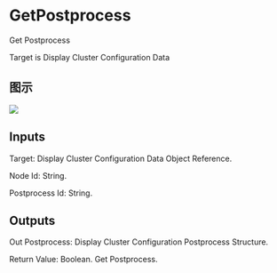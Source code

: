 # GetPostprocess

Get Postprocess

Target is Display Cluster Configuration Data

## 图示

![]($-20221218-20111244.png)

## Inputs

Target: Display Cluster Configuration Data Object Reference.

Node Id: String.

Postprocess Id: String.  

## Outputs

Out Postprocess: Display Cluster Configuration Postprocess Structure.

Return Value: Boolean. Get Postprocess.

